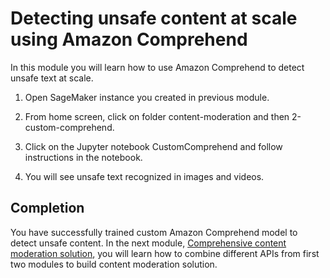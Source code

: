 # Detecting unsafe content at scale using Amazon Comprehend

In this module you will learn how to use Amazon Comprehend to detect unsafe text at scale.

1. Open SageMaker instance you created in previous module.

2. From home screen, click on folder content-moderation and then 2-custom-comprehend.

3. Click on the Jupyter notebook CustomComprehend and follow instructions in the notebook.

4. You will see unsafe text recognized in images and videos.

## Completion
You have successfully trained custom Amazon Comprehend model to detect unsafe content. In the next module, [Comprehensive content moderation solution](../moderation-solution), you will learn how to combine different APIs from first two modules to build content moderation solution.
